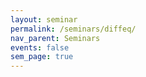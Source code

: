 ```yaml
---
layout: seminar
permalink: /seminars/diffeq/
nav_parent: Seminars
events: false
sem_page: true
---
```

